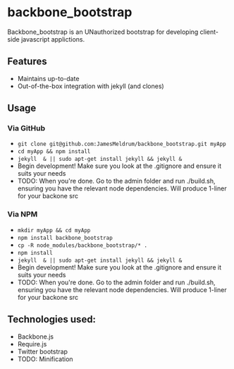 backbone_bootstrap
===============

Backbone_bootstrap is an UNauthorized bootstrap for developing client-side
javascript applictions.

## Features

  * Maintains up-to-date 
  * Out-of-the-box integration with jekyll (and clones)

## Usage
### Via GitHub

  * `git clone git@github.com:JamesMeldrum/backbone_bootstrap.git myApp`
  * `cd myApp && npm install`
  * `jekyll  & || sudo apt-get install jekyll && jekyll &`
  * Begin development! Make sure you look at the .gitignore and ensure it suits your needs
  * TODO: When you're done. Go to the admin folder and run ./build.sh, ensuring you have the relevant node dependencies. Will produce 1-liner for your backone src

### Via NPM

  * `mkdir myApp && cd myApp`
  * `npm install backbone_bootstrap`
  * `cp -R node_modules/backbone_bootstrap/* .`
  * `npm install`
  * `jekyll  & || sudo apt-get install jekyll && jekyll &`
  * Begin development! Make sure you look at the .gitignore and ensure it suits your needs
  * TODO: When you're done. Go to the admin folder and run ./build.sh, ensuring you have the relevant node dependencies. Will produce 1-liner for your backone src

## Technologies used:
  * Backbone.js
  * Require.js
  * Twitter bootstrap
  * TODO: Minification
